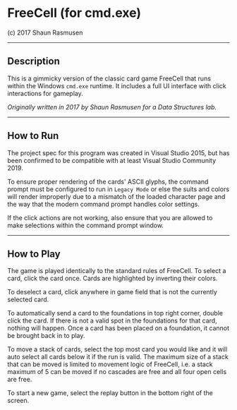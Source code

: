 # FreeCell (for cmd.exe)

(c) 2017 Shaun Rasmusen

---

## Description

This is a gimmicky version of the classic card game FreeCell that runs within
the Windows `cmd.exe` runtime. It includes a full UI interface with click
interactions for gameplay.

_Originally written in 2017 by Shaun Rasmusen for a Data Structures lab._

---

## How to Run

The project spec for this program was created in Visual Studio 2015, but has
been confirmed to be compatible with at least Visual Studio Community 2019.

To ensure proper rendering of the cards' ASCII glyphs, the command prompt must
be configured to run in `Legacy Mode` or else the suits and colors will render
improperly due to a mismatch of the loaded character page and the way that the
modern command prompt handles color settings.

If the click actions are not working, also ensure that you are allowed to make
selections within the command prompt window.

---

## How to Play

The game is played identically to the standard rules of FreeCell. To select a
card, click the card once. Cards are highlighted by inverting their colors.

To deselect a card, click anywhere in game field that is not the currently
selected card.

To automatically send a card to the foundations in top right corner, double 
click the card. If there is not a valid spot in the foundations for that card,
nothing will happen. Once a card has been placed on a foundation, it cannot be
brought back in to play.

To move a stack of cards, select the top most card you would like and it will
auto select all cards below it if the run is valid. The maximum size of a stack
that can be moved is limited to movement logic of FreeCell, i.e. a stack maximum
of 5 can be moved if no cascades are free and all four open cells are free.

To start a new game, select the replay button in the bottom right of the screen.

